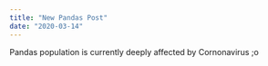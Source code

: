 ```yaml
---
title: "New Pandas Post"
date: "2020-03-14"
---
```


Pandas population is currently deeply affected by Cornonavirus ;o
